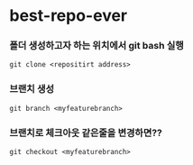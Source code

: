 # best-repo-ever


### 폴더 생성하고자 하는 위치에서 git bash 실행
```
git clone <repositirt address>
```

### 브랜치 생성
```
git branch <myfeaturebranch>
```

### 브랜치로 체크아웃 같은줄을 변경하면??
```
git checkout <myfeaturebranch>
```